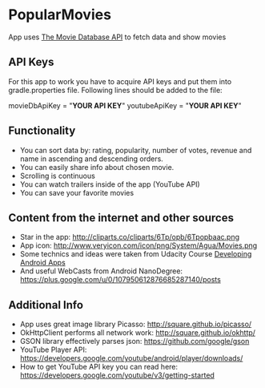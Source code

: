 # PopularMovies
App uses [The Movie Database API](https://www.themoviedb.org) to fetch data and show movies


## API Keys
For this app to work you have to acquire API keys and put them into gradle.properties file. 
Following lines should be added to the file:

movieDbApiKey = "**YOUR API KEY**"
youtubeApiKey = "**YOUR API KEY**"

## Functionality
* You can sort data by: rating, popularity, number of votes, revenue and name in ascending and descending orders.
* You can easily share info about chosen movie.
* Scrolling is continuous 
* You can watch trailers inside of the app (YouTube API)
* You can save your favorite movies

## Content from the internet and other sources
* Star in the app: http://cliparts.co/cliparts/6Tp/opb/6Tpopbaac.png
* App icon: http://www.veryicon.com/icon/png/System/Agua/Movies.png
* Some technics and ideas were taken from Udacity Course [Developing Android Apps](https://www.udacity.com/course/viewer#!/c-ud853-nd)
* And useful WebCasts from Android NanoDegree: https://plus.google.com/u/0/107950612876685287140/posts 

## Additional Info
* App uses great image library Picasso: http://square.github.io/picasso/
* OkHttpClient performs all network work: http://square.github.io/okhttp/
* GSON library effectively parses json: https://github.com/google/gson
* YouTube Player API: https://developers.google.com/youtube/android/player/downloads/
* How to get YouTube API key you can read here: https://developers.google.com/youtube/v3/getting-started
